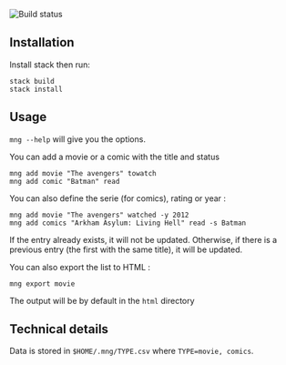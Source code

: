 ![Build status](https://travis-ci.org/alexDarcy/mng.svg?branch=travis)

## Installation

Install stack then run:

    stack build
    stack install

## Usage

`mng --help` will give you the options.

You can add a movie or a comic with the title and status

    mng add movie "The avengers" towatch
    mng add comic "Batman" read

You can also define the serie (for comics), rating or year :

    mng add movie "The avengers" watched -y 2012
    mng add comics "Arkham Asylum: Living Hell" read -s Batman

If the entry already exists, it will not be updated. Otherwise, if there is a
previous entry (the first with the same title), it will be updated.

You can also export the list to HTML :

    mng export movie

The output will be by default in the `html` directory

## Technical details

Data is stored in `$HOME/.mng/TYPE.csv` where `TYPE=movie, comics`.
